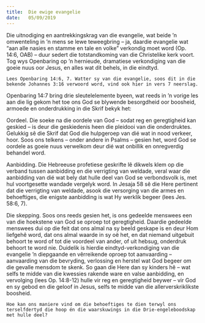 ```yaml
---
title:  Die ewige evangelie
date:   05/09/2019
---
```


Die uitnodiging en aantrekkingskrag van die evangelie, wat beide ’n omwenteling in ’n mens se lewe teweegbring – ja, daardie evangelie wat “aan alle nasies en stamme en tale en volke” verkondig moet word (Op. 14:6, OAB) – duur sedert die totstandkoming van die Christelike kerk voort. Tog wys Openbaring op ’n hernieude, dramatiese verkondiging van die goeie nuus oor Jesus, en alles wat dit behels, in die eindtyd. 

`Lees Openbaring 14:6, 7. Watter sy van die evangelie, soos dit in die bekende Johannes 3:16 verwoord word, vind ook hier in vers 7 neerslag.` 

Openbaring 14:7 bring drie sleutelelemente byeen, wat reeds in ’n vorige les aan die lig gekom het toe ons God se blywende besorgdheid oor boosheid, armoede en onderdrukking in die Skrif bekyk het:

Oordeel. Die soeke na die oordele van God – sodat reg en geregtigheid kan geskied – is deur die geskiedenis heen die pleidooi van die onderdruktes. Gelukkig sê die Skrif dat God die hulpgeroep van dié wat in nood verkeer, hoor. Soos ons telkens – onder andere in Psalms – gesien het, word God se oordele as goeie nuus verwelkom deur dié wat onbillik en onregverdig behandel word.

Aanbidding. Die Hebreeuse profetiese geskrifte lê dikwels klem op die verband tussen aanbidding en die verrigting van weldade, veral waar die aanbidding van dié wat bely dat hulle deel van God se verbondsvolk is, met hul voortgesette wandade vergelyk word. In Jesaja 58 sê die Here pertinent dat die verrigting van weldade, asook die versorging van die armes en behoeftiges, die enigste aanbidding is wat Hy werklik begeer (lees Jes. 58:6, 7).

Die skepping. Soos ons reeds gesien het, is ons gedeelde menswees een van die hoekstene van God se oproep tot geregtigheid. Daardie gedeelde menswees dui op die feit dat ons almal na sy beeld geskape is en deur Hom liefgehê word, dat ons almal waarde in sy oë het, en dat niemand uitgebuit behoort te word of tot die voordeel van ander, of uit hebsug, onderdruk behoort te word nie. Duidelik is hierdie eindtyd-verkondiging van die evangelie ’n diepgaande en vêrreikende oproep tot aanvaarding – aanvaarding van die bevryding, verlossing en herstel wat God begeer om die gevalle mensdom te skenk. So gaan die Here dan sy kinders hê – wat selfs te midde van die kwessies rakende ware en valse aanbidding, en vervolging (lees Op. 14:8-12) hulle vir reg en geregtigheid beywer – vir God en sy gebod en die geloof in Jesus, selfs te midde van die allerverskriklikste boosheid. 

`Hoe kan ons maniere vind om die behoeftiges te dien terwyl ons terselfdertyd die hoop én die waarskuwings in die Drie-engeleboodskap met hulle deel?`